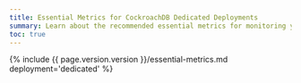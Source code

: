 ```yaml
---
title: Essential Metrics for CockroachDB Dedicated Deployments
summary: Learn about the recommended essential metrics for monitoring your CockroachDB Dedicated cluster.
toc: true
---
```


{% include {{ page.version.version }}/essential-metrics.md deployment='dedicated' %}